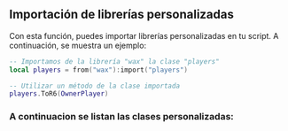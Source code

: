 ## Importación de librerías personalizadas

Con esta función, puedes importar librerías personalizadas en tu script. A continuación, se muestra un ejemplo:

```lua
-- Importamos de la librería "wax" la clase "players"
local players = from("wax"):import("players")

-- Utilizar un método de la clase importada
players.ToR6(OwnerPlayer)
```

### A continuacion se listan las clases personalizadas:
